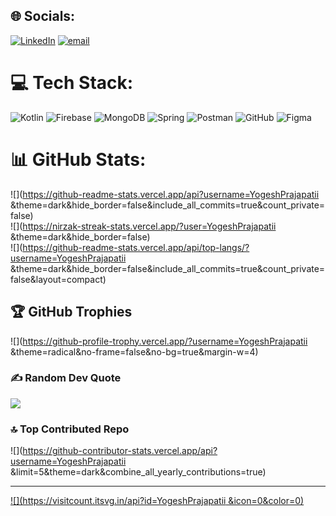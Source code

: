 
## 🌐 Socials:
[![LinkedIn](https://img.shields.io/badge/LinkedIn-%230077B5.svg?logo=linkedin&logoColor=white)](https://linkedin.com/in/yogesh-verma1) [![email](https://img.shields.io/badge/Email-D14836?logo=gmail&logoColor=white)](mailto:verma981133@gmail.com) 

# 💻 Tech Stack:
![Kotlin](https://img.shields.io/badge/kotlin-%237F52FF.svg?style=for-the-badge&logo=kotlin&logoColor=white) ![Firebase](https://img.shields.io/badge/firebase-%23039BE5.svg?style=for-the-badge&logo=firebase) ![MongoDB](https://img.shields.io/badge/MongoDB-%234ea94b.svg?style=for-the-badge&logo=mongodb&logoColor=white) ![Spring](https://img.shields.io/badge/spring-%236DB33F.svg?style=for-the-badge&logo=spring&logoColor=white) ![Postman](https://img.shields.io/badge/Postman-FF6C37?style=for-the-badge&logo=postman&logoColor=white) ![GitHub](https://img.shields.io/badge/github-%23121011.svg?style=for-the-badge&logo=github&logoColor=white) ![Figma](https://img.shields.io/badge/figma-%23F24E1E.svg?style=for-the-badge&logo=figma&logoColor=white)
# 📊 GitHub Stats:
![](https://github-readme-stats.vercel.app/api?username=YogeshPrajapatii &theme=dark&hide_border=false&include_all_commits=true&count_private=false)<br/>
![](https://nirzak-streak-stats.vercel.app/?user=YogeshPrajapatii &theme=dark&hide_border=false)<br/>
![](https://github-readme-stats.vercel.app/api/top-langs/?username=YogeshPrajapatii &theme=dark&hide_border=false&include_all_commits=true&count_private=false&layout=compact)

## 🏆 GitHub Trophies
![](https://github-profile-trophy.vercel.app/?username=YogeshPrajapatii &theme=radical&no-frame=false&no-bg=true&margin-w=4)

### ✍️ Random Dev Quote
![](https://quotes-github-readme.vercel.app/api?type=horizontal&theme=radical)

### 🔝 Top Contributed Repo
![](https://github-contributor-stats.vercel.app/api?username=YogeshPrajapatii &limit=5&theme=dark&combine_all_yearly_contributions=true)

---
[![](https://visitcount.itsvg.in/api?id=YogeshPrajapatii &icon=0&color=0)](https://visitcount.itsvg.in)
